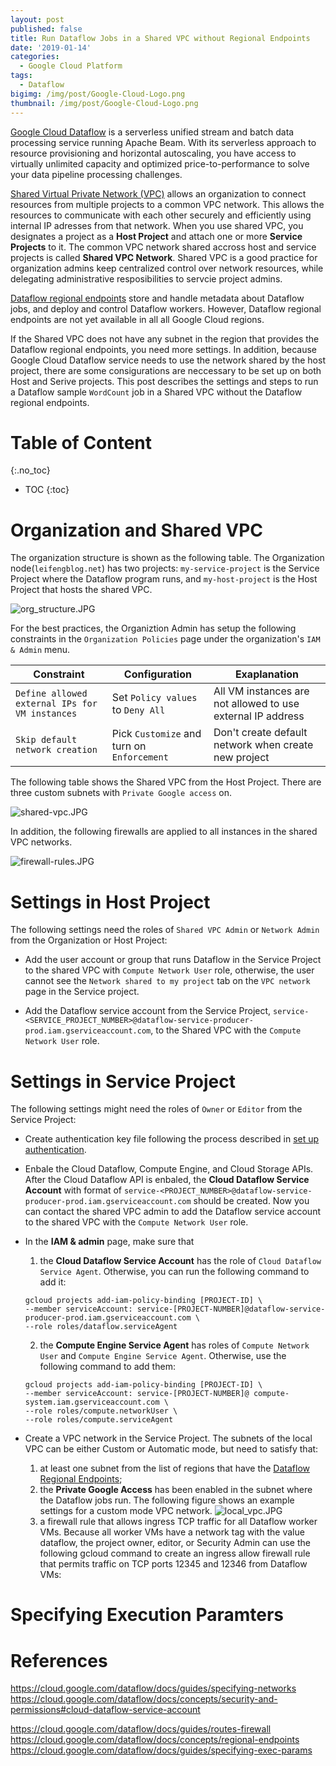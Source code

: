 ```yaml
---
layout: post
published: false
title: Run Dataflow Jobs in a Shared VPC without Regional Endpoints
date: '2019-01-14'
categories:
  - Google Cloud Platform
tags:
  - Dataflow
bigimg: /img/post/Google-Cloud-Logo.png
thumbnail: /img/post/Google-Cloud-Logo.png
---
```


[Google Cloud Dataflow](https://cloud.google.com/dataflow/#benefits) is a serverless unified stream and batch data processing service running Apache Beam. With its serverless approach to resource provisioning and horizontal autoscaling, you have access to virtually unlimited capacity and optimized price-to-performance to solve your data pipeline processing challenges.
<!--more-->

[Shared Virtual Private Network (VPC)](https://cloud.google.com/vpc/docs/shared-vpc) allows an organization to connect resources from multiple projects to a common VPC network. This allows the resources to communicate with each other securely and efficiently using internal IP adresses from that network. When you use shared VPC, you designates a project as a **Host Project** and attach one or more **Service Projects** to it. The common VPC network shared accross host and service projects is called **Shared VPC Network**. Shared VPC is a good practice for organization admins keep centralized control over network resources, while delegating administrative resposibilities to servcie project admins.

[Dataflow regional endpoints](https://cloud.google.com/dataflow/docs/concepts/regional-endpoints) store and handle metadata about Dataflow jobs, and deploy and control Dataflow workers. However, Dataflow regional endpoints are not yet available in all all Google Cloud regions. 

If the Shared VPC does not have any subnet in the region that provides the Dataflow regional endpoints, you need more settings. In addition, because Google Cloud Dataflow service needs to use the network shared by the host project, there are some consigurations are neccessary to be set up on both Host and Serive projects. This post describes the settings and steps to run a Dataflow sample `WordCount` job in a Shared VPC without the Dataflow regional endpoints.


# Table of Content

{:.no_toc}

* TOC
{:toc}

# Organization and Shared VPC

The organization structure is shown as the following table. The Organization node(`leifengblog.net`) has two projects: `my-service-project` is the Service Project where the Dataflow program runs, and `my-host-project` is the Host Project that hosts the shared VPC. 

![org_structure.JPG]({{site.baseurl}}/img/post/org_structure.JPG)

For the best practices, the Organiztion Admin has setup the following constraints in the `Organization Policies` page under the organization's `IAM & Admin` menu. 

|   Constraint   |   Configuration      |  Exaplanation |
| ------------- | -------------  |------------- |
| `Define allowed external IPs for VM instances` | Set `Policy values` to `Deny All` | All VM instances are not allowed to use external IP address |
| `Skip default network creation` | Pick `Customize` and turn on `Enforcement` | Don't create default network when create new project |

The following table shows the Shared VPC from the Host Project. There are three custom subnets with `Private Google access` on.

![shared-vpc.JPG]({{site.baseurl}}/img/post/shared-vpc.JPG)

In addition, the following firewalls are applied to all instances in the shared VPC networks.

![firewall-rules.JPG]({{site.baseurl}}/img/post/firewall-rules.JPG)


# Settings in Host Project

The following settings need the roles of `Shared VPC Admin` or `Network Admin` from the Organization or Host Project:

- Add the user account or group that runs Dataflow in the Service Project to the shared VPC with `Compute Network User` role, otherwise, the user cannot see the `Network shared to my project` tab on the `VPC network` page in the Service project.

- Add the Dataflow service account from the Service Project, `service-<SERVICE_PROJECT_NUMBER>@dataflow-service-producer-prod.iam.gserviceaccount.com`, to the Shared VPC with the `Compute Network User` role.


# Settings in Service Project

The following settings might need the roles of `Owner` or `Editor` from the Service Project:

- Create authentication key file following the process described in [set up authentication](https://cloud.google.com/dataflow/docs/quickstarts/quickstart-java-maven#before-you-begin).

- Enbale the Cloud Dataflow, Compute Engine, and Cloud Storage APIs. After the Cloud Dataflow API is enbaled, the **Cloud Dataflow Service Account** with format of `service-<PROJECT_NUMBER>@dataflow-service-producer-prod.iam.gserviceaccount.com` should be created. Now you can contact the shared VPC admin to add the Dataflow service account to the shared VPC with the `Compute Network User` role.

- In the **IAM & admin** page, make sure that

   1) the **Cloud Dataflow Service Account** has the role of `Cloud Dataflow Service Agent`. Otherwise, you can run the following command to add it:
   ```
   gcloud projects add-iam-policy-binding [PROJECT-ID] \
  --member serviceAccount: service-[PROJECT-NUMBER]@dataflow-service-producer-prod.iam.gserviceaccount.com \
  --role roles/dataflow.serviceAgent

   ```
   2) the **Compute Engine Service Agent** has roles of `Compute Network User` and `Compute Engine Service Agent`. Otherwise, use the following command to add them:
   ```
   gcloud projects add-iam-policy-binding [PROJECT-ID] \
  --member serviceAccount: service-[PROJECT-NUMBER]@ compute-system.iam.gserviceaccount.com \
  --role roles/compute.networkUser \
  --role roles/compute.serviceAgent

   ```
- Create a VPC network in the Service Project. The subnets of the local VPC can be either Custom or Automatic mode, but need to satisfy that:
   1) at least one subnet from the list of regions that have the [Dataflow Regional Endpoints](https://cloud.google.com/dataflow/docs/concepts/regional-endpoints);
   2) the **Private Google Access** has been enabled in the subnet where the Dataflow jobs run. The following figure shows an example settings for a custom mode VPC network.
   ![local_vpc.JPG]({{site.baseurl}}/img/post/local_vpc.JPG)
   3) a firewall rule that allows ingress TCP traffic for all Dataflow worker VMs. Because all worker VMs have a network tag with the value dataflow, the project owner, editor, or Security Admin can use the following gcloud command to create an ingress allow firewall rule that permits traffic on TCP ports 12345 and 12346 from Dataflow VMs:
   
   










# Specifying Execution Paramters







# References

https://cloud.google.com/dataflow/docs/guides/specifying-networks
https://cloud.google.com/dataflow/docs/concepts/security-and-permissions#cloud-dataflow-service-account

https://cloud.google.com/dataflow/docs/guides/routes-firewall
https://cloud.google.com/dataflow/docs/concepts/regional-endpoints
https://cloud.google.com/dataflow/docs/guides/specifying-exec-params
